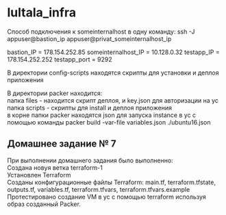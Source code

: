 # lultala_infra

Способ подключения к someinternalhost в одну команду:
ssh -J appuser@bastion_ip appuser@privat_someinternalhost_ip

bastion_IP = 178.154.252.85
someinternalhost_IP = 10.128.0.32
testapp_IP = 178.154.252.252
testapp_port = 9292


В директории config-scripts находятся скрипты для установки и деплоя приложения

<p>В директории packer находится:<br>
папка files - находится скрипт деплоя, и key.json для авторизации на yc<br>
папка scripts - скрипты для install и деплоя приложения<br>
в корне папки packer находятся json для запуска instance в yc с помощью команды packer build -var-file variables.json ./ubuntu16.json</p>

<h2>Домашнее задание № 7</h2>
<p>При выполнении домашнего задания было выполненно:</br>
Создана новуя ветка terraform-1</br>
Установлен Terraform</br>
Созданы конфигурационные файлы Terraform: main.tf, terraform.tfstate, outputs.tf, variables.tf, terraform.tfvars, terraform.tfvars.example</br>
Протестировано создание VM в yc с помощью terraform используя образ созданный Packer.</br>

